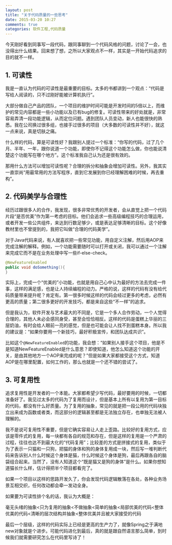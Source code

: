 ```yaml
---
layout: post
title: "关于代码质量的一些思考"
date: 2015-03-20 10:27
comments: true
categories: 软件工程,代码质量
---
```

今天刚好看到同事写一段代码，跟同事聊到一个代码风格的问题，讨论了一会，也没得出什么结果。回来想了想，之所以大家观点不一样，其实是一开始代码追求的目的就不一样。

## 1. 可读性

我是一直认为代码的可读性是最重要的目标。太多的书都讲到一个观点：“代码是写给人阅读的，只不过刚好能被计算机执行”。

大部分做自己产品的团队，一个项目的维护时间可能是开发时间的5倍以上，而维护的常见内容都是一些小功能以及已有bug的修复。可读性带来的好处就是，非常容易弄清一段功能逻辑，从而定位问题。遇到团队人员变动，新人也能很快的熟悉。我在公司换过很多组，也接手过很多的项目（大多数的可读性并不好），就这一点来说，真是切肤之痛。

什么样的代码，算是可读性好？我跟别人提过一个标准：“你写的代码，过了几个月、半年、一年，跟你说道一个功能，即使你不记得这个功能怎么做，你也能说清楚这个功能写在哪个地方”。这个标准我自己认为还是很有效的。

那用什么方法可以增加可读性呢？合理的拆分和抽象会增加可读性。另外，我其实一直崇尚“用最常用的方法写程序，直到它发展到你已经理解困难的时候，再去重构”。

<!--more-->

## 2. 代码美学与合理性

经历过跟很多人的合作，我发现，很多非常优秀的开发者，会从直觉上把一个代码片段“是否优美”作为第一考虑的目标。他们会追求一些高级编程技巧的合理运用，或者开发一些公共组件，来达到行数足够少，或是表达足够清晰的目标。这个好像教材里也不曾提到的，我把它叫做“合理的代码美学”。

对于Java代码来说，有人就喜欢把一些常见功能，用自定义注解，然后用AOP来完成注解的解释。例如，一个功能需要随时可以打开或关闭，我可以通过一个注解来完成它而不是在业务处理中写一些if-else-check。

```java
@NewFeatureEnabled
public void doSomething(){
}
```

实际上，完成一个“优美的”小功能，也就是用自己心中认为最好的方法去完成一件事，这样的满足感，也是让人持续编程的动力。严格的说，这样的代码有没有给代码质量带来提升呢？肯定有。第一很多时候这样的代码会经过更多的考虑，必然有更高的质量；第二很多更好的开发技巧，都是来自这些“不一样”的追求。

但是我认为，软件开发与艺术最大的不同是，它是一个多人合作劳动，一个人觉得合理的，其他人未必会感同身受，甚至会恰恰相反。这样的代码是蛋糕上华丽的三层奶油，有时会给人眼前一亮的感觉，但是也可能会让人找不到蛋糕本身。所以我的建议是：“如果你要用一个新技巧，最好积极宣传，和团队达成共识”。

比如这个`@NewFeatureEnabled`的功能，我会想：“如果别人接手这个项目，他是不是知道NewFeatureEnabled是什么意思？即使知道，他怎么知道这个功能的开关，是由其他地方一个AOP来完成的呢？”但是如果大家都接受这个方式，知道AOP是在哪里配置，如何工作的，那么也就是一个还不错的尝试了。


## 3. 可复用性

追求复用性是开发者的一个本能。大家都希望少写代码，最好要用的时候，一切都准备好了。我见过太多的代码为了复用而设计，但是基本上所有以复用为第一目标的代码，都没有什么好质量。为了复用的抽象，常见的就是把一段公用的代码块独立出来成为函数或者类，而这部分的逻辑甚至都是无法独立存在，也单独无法被人理解的。

我不是说可复用性不重要，但是它确实容易让人走上歪路。比较好的复用方式，应该是零件式的复用，每一块都有各自的规范和存在，但是这样的复用是一个严肃的过程，往往也达不到最大化的“代码复用”；比较差的方式是拼接式的复用，类似于为了表示一只猫和一只狗，把猫的身体和狗的身体复用成一块，然后写一堆判断代码来告诉别人什么时候这个身体是猫，什么时候这个身体是狗，最后再跟各自的脑袋组合起来。当然了，没有人知道这个“既是猫又是狗的身体”是什么。如果你想知道猫长什么样，估计得把半个项目都看完了。

如果一个项目以这样的思路开发久了，你会发现代码逻辑散落在各处，各种业务场景互相交织，任何改动都会牵一发动全身。

如果要为可读性排个名的话，我认为大概是：

毫无头绪的抽象<只为复用的抽象<不做抽象<简单的抽象<局部优美的代码<整体优美的代码<清晰的层次结构并抽象<整体优美并且被大家接受的代码

最后一个层级，这样的代码实际上已经是更高的生产力了，就像Spring之于满地new对象就是个进步。可能代码进化到最后，真的就是跟自然语言那么简单，到时候我们就需要研究怎么在代码里写诗了！